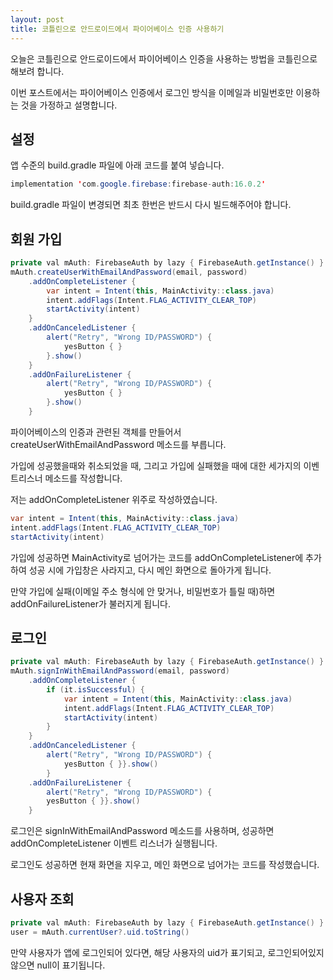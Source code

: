 ```yaml
---
layout: post
title: 코틀린으로 안드로이드에서 파이어베이스 인증 사용하기
---
```


오늘은 코틀린으로 안드로이드에서 파이어베이스 인증을 사용하는 방법을 코틀린으로 해보려 합니다.

이번 포스트에서는 파이어베이스 인증에서 로그인 방식을 이메일과 비밀번호만 이용하는 것을 가정하고 설명합니다.

## 설정

앱 수준의 build.gradle 파일에 아래 코드를 붙여 넣습니다.

```java
implementation 'com.google.firebase:firebase-auth:16.0.2'
```

build.gradle 파일이 변경되면 최초 한번은 반드시 다시 빌드해주어야 합니다.

## 회원 가입

```java
private val mAuth: FirebaseAuth by lazy { FirebaseAuth.getInstance() }
mAuth.createUserWithEmailAndPassword(email, password)
    .addOnCompleteListener {
        var intent = Intent(this, MainActivity::class.java)
        intent.addFlags(Intent.FLAG_ACTIVITY_CLEAR_TOP)
        startActivity(intent)
    }
    .addOnCanceledListener {
        alert("Retry", "Wrong ID/PASSWORD") {
            yesButton { }
        }.show()
    }
    .addOnFailureListener {
        alert("Retry", "Wrong ID/PASSWORD") {
            yesButton { }
        }.show()
    }
```

파이어베이스의 인증과 관련된 객체를 만들어서 createUserWithEmailAndPassword 메소드를 부릅니다.

가입에 성공했을때와 취소되었을 때, 그리고 가입에 실패했을 때에 대한 세가지의 이벤트리스너 메소드를 작성합니다.

저는 addOnCompleteListener 위주로 작성하였습니다.

```java
var intent = Intent(this, MainActivity::class.java)
intent.addFlags(Intent.FLAG_ACTIVITY_CLEAR_TOP)
startActivity(intent)
```

가입에 성공하면 MainActivity로 넘어가는 코드를 addOnCompleteListener에 추가하여 성공 시에 가입창은 사라지고, 다시 메인 화면으로 돌아가게 됩니다.

만약 가입에 실패(이메일 주소 형식에 안 맞거나, 비밀번호가 틀릴 때)하면 addOnFailureListener가 불러지게 됩니다.

## 로그인

```java
private val mAuth: FirebaseAuth by lazy { FirebaseAuth.getInstance() }
mAuth.signInWithEmailAndPassword(email, password)
    .addOnCompleteListener {
        if (it.isSuccessful) {
            var intent = Intent(this, MainActivity::class.java)
            intent.addFlags(Intent.FLAG_ACTIVITY_CLEAR_TOP)
            startActivity(intent)
        }
    }
    .addOnCanceledListener {
        alert("Retry", "Wrong ID/PASSWORD") {
            yesButton { }}.show()
        }
    .addOnFailureListener {
        alert("Retry", "Wrong ID/PASSWORD") {
        yesButton { }}.show()
    }
```

로그인은 signInWithEmailAndPassword 메소드를 사용하며, 성공하면 addOnCompleteListener 이벤트 리스너가  실행됩니다.

로그인도 성공하면 현재 화면을 지우고, 메인 화면으로 넘어가는 코드를 작성했습니다.

## 사용자 조회

```java
private val mAuth: FirebaseAuth by lazy { FirebaseAuth.getInstance() }
user = mAuth.currentUser?.uid.toString()
```

만약 사용자가 앱에 로그인되어 있다면, 해당 사용자의 uid가 표기되고, 로그인되어있지 않으면 null이 표기됩니다.